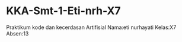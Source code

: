 # KKA-Smt-1-Eti-nrh-X7
Praktikum kode dan kecerdasan Artifisial Nama:eti nurhayati Kelas:X7 Absen:13
